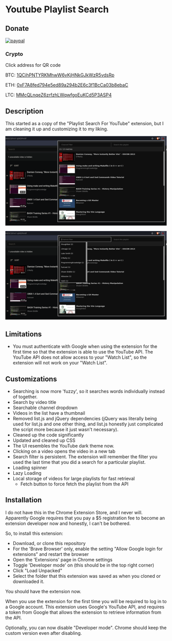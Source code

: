 # Youtube Playlist Search

## Donate

[![paypal](https://img.shields.io/badge/Donate-PayPal-green.svg)](https://www.paypal.com/donate?business=QMDXUKQXRT75N&currency_code=CAD)

### Crypto

Click address for QR code

BTC: [1QCihPNTYRKMhwW6vKjHNkGJkWzR5vdsRp](https://stmhall.ca/btc.png)

ETH: [0xF7A8fed794e5ed89a294b2E6c3f1BcCa03b8ebaC](https://stmhall.ca/eth.png)

LTC: [MMcQLnqeZ6zrfzhLWqwfgoEuKCd5P3ASP4](https://stmhall.ca/ltc.png)

## Description

This started as a copy of the "Playlist Search For YouTube" extension, but I am
cleaning it up and customizing it to my liking.

![Screenshot 1](screenshot-1.png)

![Screenshot 2](screenshot-2.png)

## Limitations

- You must authenticate with Google when using the extension for the first time
  so that the extension is able to use the YouTube API.
  The YouTube API does not allow access to your "Watch List", so the extension
  will not work on your "Watch List".

## Customizations

- Searching is now more 'fuzzy', so it searches words individually instead of
  together.
- Search by video title
- Searchable channel dropdown
- Videos in the list have a thumbnail
- Removed list.js and jQuery dependencies (jQuery was literally being used for
  list.js and one other thing, and list.js honestly just complicated the script
  more because it just wasn't necessary).
- Cleaned up the code significantly
- Updated and cleaned up CSS
- The UI resembles the YouTube dark theme now.
- Clicking on a video opens the video in a new tab
- Search filter is persistent. The extension will remember the filter you used
  the last time that you did a search for a particular playlist.
- Loading spinner
- Lazy Loading
- Local storage of videos for large playlists for fast retrieval
  - Fetch button to force fetch the playlist from the API

## Installation

I do not have this in the Chrome Extension Store, and I never will. Apparently
Google requires that you pay a $5 registration fee to become an extension
developer now and honestly, I can't be bothered.

So, to install this extension:

* Download, or clone this repository
* For the 'Brave Browser' only, enable the setting "Allow Google login for
  extensions" and restart the browser
* Open the 'Extensions' page in Chrome settings
* Toggle 'Developer mode' on (this should be in the top right corner)
* Click "Load Unpacked"
* Select the folder that this extension was saved as when you cloned or
  downloaded it.

You should have the extension now.

When you use the extension for the first time you will be required to log in to
a Google account. This extension uses Google's YouTube API, and requires a token
from Google that allows the extension to retrieve information from the API.

Optionally, you can now disable "Developer mode". Chrome should keep the custom
version even after disabling.
